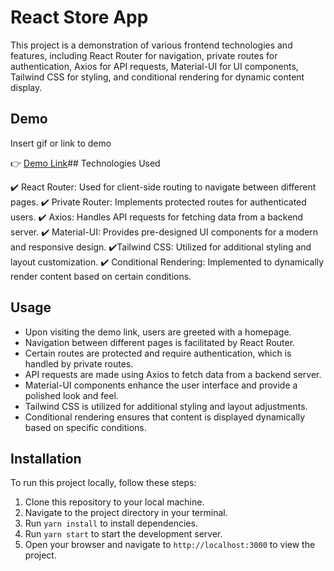 
# React Store App

This project is a demonstration of various frontend technologies and features, including React Router for navigation, private routes for authentication, Axios for API requests, Material-UI for UI components, Tailwind CSS for styling, and conditional rendering for dynamic content display.


## Demo

Insert gif or link to demo

👉 [Demo Link](https://incandescent-genie-878884.netlify.app/)## Technologies Used

✔️ React Router: Used for client-side routing to navigate between different pages.
✔️ Private Router: Implements protected routes for authenticated users.
✔️ Axios: Handles API requests for fetching data from a backend server.
✔️ Material-UI: Provides pre-designed UI components for a modern and responsive design.
✔️Tailwind CSS: Utilized for additional styling and layout customization.
✔️ Conditional Rendering: Implemented to dynamically render content based on certain conditions.



## Usage


- Upon visiting the demo link, users are greeted with a homepage.
- Navigation between different pages is facilitated by React Router.
- Certain routes are protected and require authentication, which is handled by private routes.
- API requests are made using Axios to fetch data from a backend server.
- Material-UI components enhance the user interface and provide a polished look and feel.
- Tailwind CSS is utilized for additional styling and layout adjustments.
- Conditional rendering ensures that content is displayed dynamically based on specific conditions.
## Installation

To run this project locally, follow these steps:

1. Clone this repository to your local machine.
2. Navigate to the project directory in your terminal.
3. Run `yarn install` to install dependencies.
4. Run `yarn start` to start the development server.
5. Open your browser and navigate to `http://localhost:3000` to view the project.